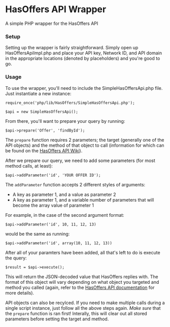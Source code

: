 HasOffers API Wrapper
=====================

A simple PHP wrapper for the HasOffers API

### Setup ###
Setting up the wrapper is fairly straightforward. Simply open up HasOffersApiImpl.php and place your API key, Network ID, and API domain in the appropriate locations (denoted by placeholders) and you're good to go.

### Usage ###
To use the wrapper, you'll need to include the SimpleHasOffersApi.php file. Just instantiate a new instance:

	require_once('php/lib/HasOffers/SimpleHasOffersApi.php');

	$api = new SimpleHasOffersApi();


From there, you'll want to prepare your query by running:

	$api->prepare('Offer', 'findById');


The `prepare` function requires 2 parameters; the target (generally one of the API objects) and the method of that object to call (information for which can be found on the [HasOffers API Wiki](http://www.hasoffers.com/wiki/Category:API)).

After we prepare our query, we need to add some parameters (for most method calls, at least):

	$api->addParameter('id', 'YOUR OFFER ID');


The `addParameter` function accepts 2 different styles of arguments:

* A key as parameter 1, and a value as parameter 2
* A key as parameter 1, and a variable number of parameters that will become the array value of parameter 1

For example, in the case of the second argument format:

	$api->addParameter('id', 10, 11, 12, 13)

would be the same as running:

	$api->addParameter('id', array(10, 11, 12, 13))

After all of your paramters have been added, all that's left to do is execute the query:

	$result = $api->execute();


This will return the JSON-decoded value that HasOffers replies with. The format of this object will vary depending on what object you targeted and method you called (again, refer to the [HasOffers API documentation](http://www.hasoffers.com/wiki/Category:API) for more details).

API objects can also be recylced. If you need to make multiple calls during a single script instance, just follow all the above steps again. *Make sure* that the `prepare` function is ran first! Interally, this will clear out all stored parameters before setting the target and method.